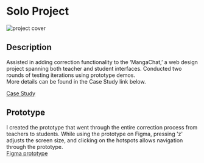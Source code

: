 # Solo Project
![project cover](https://github.com/prosealogy/MangaChat-correction-Function/assets/54846234/9c4909f3-0816-492c-a63a-be0fb2a9707f)

## Description
Assisted in adding correction functionality to the ‘MangaChat,’ a web design project spanning both teacher and student interfaces. Conducted two rounds of testing iterations using prototype demos. <br>
More details can be found in the Case Study link below.

[Case Study](https://www.figma.com/proto/ZZAmXB2dEGdxtpKPpTCjxp/Design-portfolio-and-presentation?page-id=53%3A3261&type=design&node-id=81-3461&viewport=-1465%2C-3526%2C0.34&t=eECjloauzGjzitor-1&scaling=scale-down&starting-point-node-id=81%3A3461&mode=design)

## Prototype
I created the prototype that went through the entire correction process from teachers to students. While using the prototype on Figma, pressing 'z' adjusts the screen size, and clicking on the hotspots allows navigation through the prototype.
<br>
[Figma prototype](https://www.figma.com/proto/IOxdF75n1ZFEvWCaKApINR/0928-%E5%82%99%E5%AD%98%EF%BC%8DManga-Chat%E5%B9%B3%E5%8F%B0-(Copy)?page-id=1944%3A57558&type=design&node-id=1944-59711&viewport=385%2C2124%2C0.12&t=f5xnf6DxASuIQBZG-1&scaling=min-zoom&starting-point-node-id=1944%3A59711&show-proto-sidebar=1&mode=design)
